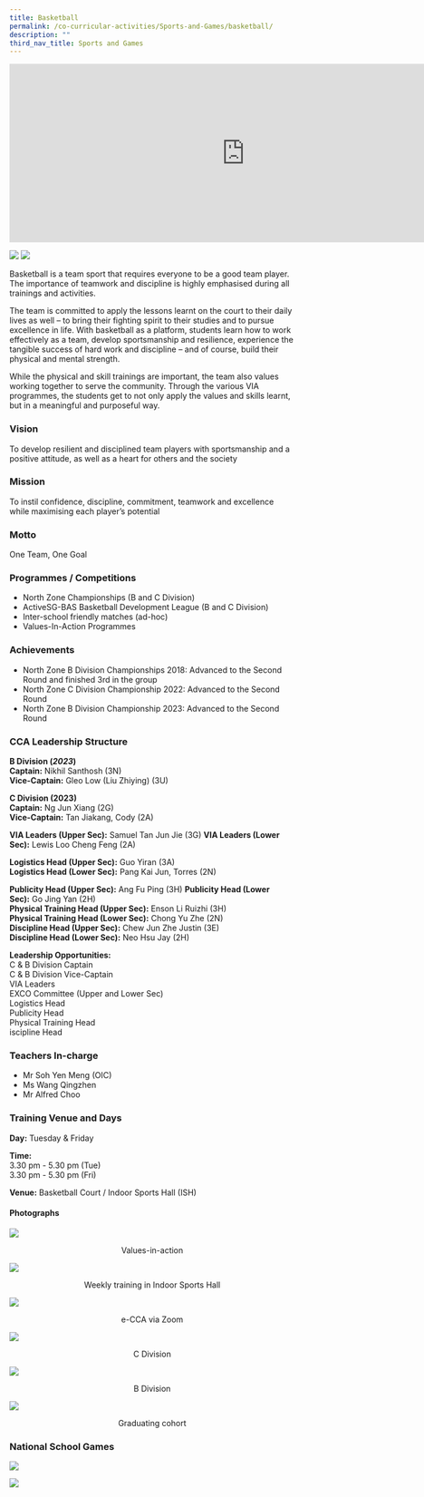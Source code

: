 ```yaml
---
title: Basketball
permalink: /co-curricular-activities/Sports-and-Games/basketball/
description: ""
third_nav_title: Sports and Games
---
```

<center><iframe width="830" height="315" src="https://www.youtube.com/embed/KL1KZDuv80I" title="Basketball" frameborder="0" allow="accelerometer; autoplay; clipboard-write; encrypted-media; gyroscope; picture-in-picture" allowfullscreen=""></iframe></center>

![](/images/bb1.jpeg)
![](/images/bb2.jpeg)

Basketball is a team sport that requires everyone to be a good team player. The importance of teamwork and discipline is highly emphasised during all trainings and activities.&nbsp;

  

The team is committed to apply the lessons learnt on the court to their daily lives as well – to bring their fighting spirit to their studies and to pursue excellence in life. With basketball as a platform, students learn how to work effectively as a team, develop sportsmanship and resilience, experience the tangible success of hard work and discipline – and of course, build their physical and mental strength. &nbsp;  
  
While the physical and skill trainings are important, the team also values working together to serve the community. Through the various VIA programmes, the students get to not only apply the values and skills learnt, but in a meaningful and purposeful way.

### Vision

To develop resilient and disciplined team players with sportsmanship and a positive attitude, as well as a heart for others and the society

### Mission

To instil confidence, discipline, commitment, teamwork and excellence while maximising each player’s potential

### Motto

One Team, One Goal

### Programmes / Competitions

*   North Zone Championships (B and C Division)
*   ActiveSG-BAS Basketball Development League (B and C Division)
*   Inter-school friendly matches (ad-hoc)
*   Values-In-Action Programmes  
    

### Achievements
*   North Zone B Division Championships 2018: Advanced to the Second Round and finished 3rd in the group
*   North Zone C Division Championship 2022: Advanced to the Second Round
*   North Zone B Division Championship 2023: Advanced to the Second Round

### CCA Leadership Structure

**B Division (****_2023_****)**  
**Captain:**&nbsp;Nikhil Santhosh (3N)  
**Vice-Captain:**&nbsp;Gleo Low (Liu Zhiying) (3U)  
  
**C Division (****2023****)**  
**Captain:**&nbsp;Ng Jun Xiang (2G)  
**Vice-Captain:**&nbsp;Tan Jiakang, Cody (2A)  
  
**VIA Leaders (Upper Sec):**&nbsp;Samuel Tan Jun Jie (3G)
**VIA Leaders (Lower Sec):**&nbsp;Lewis Loo Cheng Feng (2A)

**Logistics Head (Upper Sec):**&nbsp;Guo Yiran (3A)  
**Logistics Head (Lower Sec):**&nbsp;Pang Kai Jun, Torres (2N)  
  
**Publicity Head (Upper Sec):**&nbsp;Ang Fu Ping (3H)
**Publicity Head (Lower Sec):**&nbsp;Go Jing Yan (2H)  
**Physical Training Head (Upper Sec):**&nbsp;Enson Li Ruizhi (3H)  
**Physical Training Head (Lower Sec):**&nbsp;Chong Yu Zhe (2N)  
**Discipline Head&nbsp;(Upper Sec):**&nbsp;Chew Jun Zhe Justin (3E)  
**Discipline Head (Lower Sec):**&nbsp;Neo Hsu Jay (2H)

**Leadership Opportunities:**  
C &amp; B Division Captain  
C &amp; B Division Vice-Captain  
VIA Leaders  
EXCO Committee (Upper and Lower Sec)  
Logistics Head  
Publicity Head  
Physical Training Head  
iscipline Head  

### Teachers In-charge

*   Mr Soh Yen Meng (OIC) 
*   Ms Wang Qingzhen
*   Mr Alfred Choo

### Training Venue and Days

**Day:**&nbsp;Tuesday &amp; Friday

**Time:**&nbsp;   
3.30 pm - 5.30 pm (Tue)    
3.30 pm - 5.30 pm (Fri)

**Venue:**&nbsp;Basketball Court / Indoor Sports Hall (ISH)

  

#### Photographs

![](/images/bb3.jpeg)
<center>Values-in-action</center>

![](/images/bb4.jpeg)
<center> Weekly training in Indoor Sports Hall</center>

![](/images/bb5.jpeg)
<center>e-CCA via Zoom</center>

![](/images/bb6.jpeg)
<center>C Division</center>

![](/images/bb7.jpeg)
<center>B Division</center>

![](/images/bb8.jpeg)
<center> Graduating cohort</center>


### National School Games

![](/images/bb9.jpeg)

![](/images/bb10.jpeg)